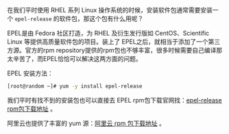 在我们平时使用 RHEL 系列 Linux 操作系统的时候，安装软件包通常需要安装一个 `epel-release` 的软件包，那这个包有什么用呢？

EPEL是由 Fedora 社区打造，为 RHEL 及衍生发行版如 CentOS、Scientific Linux 等提供高质量软件包的项目。装上了 EPEL之后，就相当于添加了一个第三方源。官方的rpm repository提供的rpm包也不够丰富，很多时候需要自己编译那太辛苦了，而EPEL恰恰可以解决这两方面的问题。

EPEL 安装方法：

```bash
[root@random ~]# yum -y install epel-release
```

我们平时有找不到的安装包也可以直接去 EPEL rpm包下载官网找：[epel-release rpm包下载地址](https://pkgs.org/download/epel-release) 。

阿里云也提供了丰富的 yum 源：[阿里云 rpm 包下载地址](https://developer.aliyun.com/packageSearch) 。